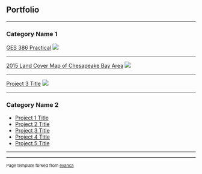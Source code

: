 ## Portfolio

---

### Category Name 1 

[GES 386 Practical](/sample_page)
<img src="GES386_Practical.pdf?raw=true"/>

---
[2015 Land Cover Map of Chesapeake Bay Area](/pdf/sample_presentation.pdf)
<img src="2015LandCover.PNG?raw=true"/>

---
[Project 3 Title](http://example.com/)
<img src="images/dummy_thumbnail.jpg?raw=true"/>

---

### Category Name 2

- [Project 1 Title](http://example.com/)
- [Project 2 Title](http://example.com/)
- [Project 3 Title](http://example.com/)
- [Project 4 Title](http://example.com/)
- [Project 5 Title](http://example.com/)

---




---
<p style="font-size:11px">Page template forked from <a href="https://github.com/evanca/quick-portfolio">evanca</a></p>
<!-- Remove above link if you don't want to attibute -->

